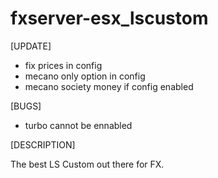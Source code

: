 # fxserver-esx_lscustom

[UPDATE]
- fix prices in config
- mecano only option in config
- mecano society money if config enabled

[BUGS]
- turbo cannot be ennabled
 

[DESCRIPTION]

The best LS Custom out there for FX.
